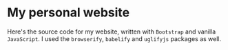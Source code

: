 # My personal website

Here's the source code for my website, written with `Bootstrap` and vanilla `JavaScript`. I used the `browserify`, `babelify` and `uglifyjs` packages as well.